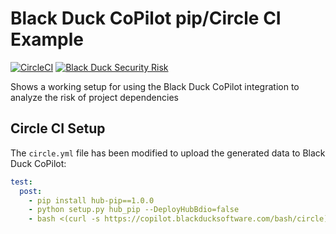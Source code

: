 # Black Duck CoPilot pip/Circle CI Example

[![CircleCI](https://img.shields.io/circleci/project/github/BlackDuckCoPilot/example-pip-circle/master.svg)](https://circleci.com/gh/BlackDuckCoPilot/example-pip-circle) [![Black Duck Security Risk](https://copilot.blackducksoftware.com/github/groups/BlackDuckCoPilot/locations/example-pip-circle/public/results/branches/master/badge-risk.svg)](https://copilot.blackducksoftware.com/github/groups/BlackDuckCoPilot/locations/example-pip-circle/public/results/branches/master)

Shows a working setup for using the Black Duck CoPilot integration to analyze the risk of project dependencies

## Circle CI Setup

The `circle.yml` file has been modified to upload the generated data to Black Duck CoPilot:

```yaml
test:
  post:
    - pip install hub-pip==1.0.0
    - python setup.py hub_pip --DeployHubBdio=false
    - bash <(curl -s https://copilot.blackducksoftware.com/bash/circle) ./build/blackduck/*.jsonld
```


